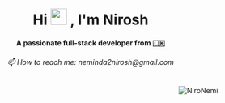 <h1 align="center">Hi <img src="https://raw.githubusercontent.com/blackcater/blackcater/main/images/Hi.gif" height="32" />
, I'm Nirosh</h1>

<h4 align="center">A passionate full-stack developer from 🇱🇰</h4>
<h6 align="center"> 📫 How to reach me: neminda2nirosh@gmail.com</h6>

<p align="right"> <img src="https://komarev.com/ghpvc/?username=NiroNemi&label=Profile%20views&color=brightgreen&style=plastic" alt="NiroNemi" /> </p>
